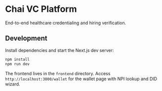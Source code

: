 # Chai VC Platform

End-to-end healthcare credentialing and hiring verification.

## Development

Install dependencies and start the Next.js dev server:

```bash
npm install
npm run dev
```

The frontend lives in the `frontend` directory. Access `http://localhost:3000/wallet` for the wallet page with NPI lookup and DID wizard.

